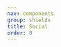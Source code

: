 ```yaml
---
nav: components
group: shields
title: Social
order: 8
---
```


<code src="./index.tsx" inline></code>

